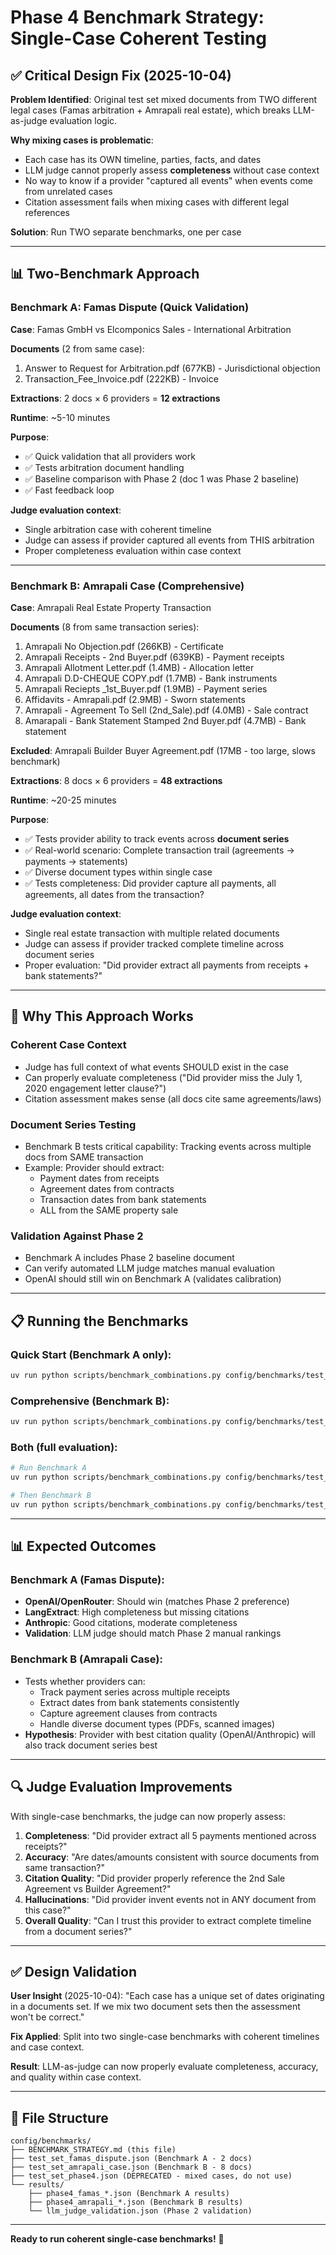 # Phase 4 Benchmark Strategy: Single-Case Coherent Testing

## ✅ Critical Design Fix (2025-10-04)

**Problem Identified**: Original test set mixed documents from TWO different legal cases (Famas arbitration + Amrapali real estate), which breaks LLM-as-judge evaluation logic.

**Why mixing cases is problematic**:
- Each case has its OWN timeline, parties, facts, and dates
- LLM judge cannot properly assess **completeness** without case context
- No way to know if a provider "captured all events" when events come from unrelated cases
- Citation assessment fails when mixing cases with different legal references

**Solution**: Run TWO separate benchmarks, one per case

---

## 📊 Two-Benchmark Approach

### Benchmark A: **Famas Dispute** (Quick Validation)

**Case**: Famas GmbH vs Elcomponics Sales - International Arbitration

**Documents** (2 from same case):
1. Answer to Request for Arbitration.pdf (677KB) - Jurisdictional objection
2. Transaction_Fee_Invoice.pdf (222KB) - Invoice

**Extractions**: 2 docs × 6 providers = **12 extractions**

**Runtime**: ~5-10 minutes

**Purpose**:
- ✅ Quick validation that all providers work
- ✅ Tests arbitration document handling
- ✅ Baseline comparison with Phase 2 (doc 1 was Phase 2 baseline)
- ✅ Fast feedback loop

**Judge evaluation context**:
- Single arbitration case with coherent timeline
- Judge can assess if provider captured all events from THIS arbitration
- Proper completeness evaluation within case context

---

### Benchmark B: **Amrapali Case** (Comprehensive)

**Case**: Amrapali Real Estate Property Transaction

**Documents** (8 from same transaction series):
1. Amrapali No Objection.pdf (266KB) - Certificate
2. Amrapali Receipts - 2nd Buyer.pdf (639KB) - Payment receipts
3. Amrapali Allotment Letter.pdf (1.4MB) - Allocation letter
4. Amrapali D.D-CHEQUE COPY.pdf (1.7MB) - Bank instruments
5. Amrapali Reciepts _1st_Buyer.pdf (1.9MB) - Payment series
6. Affidavits - Amrapali.pdf (2.9MB) - Sworn statements
7. Amrapali - Agreement To Sell (2nd_Sale).pdf (4.0MB) - Sale contract
8. Amarapali - Bank Statement Stamped 2nd Buyer.pdf (4.7MB) - Bank statement

**Excluded**: Amrapali Builder Buyer Agreement.pdf (17MB - too large, slows benchmark)

**Extractions**: 8 docs × 6 providers = **48 extractions**

**Runtime**: ~20-25 minutes

**Purpose**:
- ✅ Tests provider ability to track events across **document series**
- ✅ Real-world scenario: Complete transaction trail (agreements → payments → statements)
- ✅ Diverse document types within single case
- ✅ Tests completeness: Did provider capture all payments, all agreements, all dates from the transaction?

**Judge evaluation context**:
- Single real estate transaction with multiple related documents
- Judge can assess if provider tracked complete timeline across document series
- Proper evaluation: "Did provider extract all payments from receipts + bank statements?"

---

## 🎯 Why This Approach Works

### Coherent Case Context
- Judge has full context of what events SHOULD exist in the case
- Can properly evaluate completeness ("Did provider miss the July 1, 2020 engagement letter clause?")
- Citation assessment makes sense (all docs cite same agreements/laws)

### Document Series Testing
- Benchmark B tests critical capability: Tracking events across multiple docs from SAME transaction
- Example: Provider should extract:
  - Payment dates from receipts
  - Agreement dates from contracts
  - Transaction dates from bank statements
  - ALL from the SAME property sale

### Validation Against Phase 2
- Benchmark A includes Phase 2 baseline document
- Can verify automated LLM judge matches manual evaluation
- OpenAI should still win on Benchmark A (validates calibration)

---

## 📋 Running the Benchmarks

### Quick Start (Benchmark A only):
```bash
uv run python scripts/benchmark_combinations.py config/benchmarks/test_set_famas_dispute.json
```

### Comprehensive (Benchmark B):
```bash
uv run python scripts/benchmark_combinations.py config/benchmarks/test_set_amrapali_case.json
```

### Both (full evaluation):
```bash
# Run Benchmark A
uv run python scripts/benchmark_combinations.py config/benchmarks/test_set_famas_dispute.json

# Then Benchmark B
uv run python scripts/benchmark_combinations.py config/benchmarks/test_set_amrapali_case.json
```

---

## 📊 Expected Outcomes

### Benchmark A (Famas Dispute):
- **OpenAI/OpenRouter**: Should win (matches Phase 2 preference)
- **LangExtract**: High completeness but missing citations
- **Anthropic**: Good citations, moderate completeness
- **Validation**: LLM judge should match Phase 2 manual rankings

### Benchmark B (Amrapali Case):
- Tests whether providers can:
  - Track payment series across multiple receipts
  - Extract dates from bank statements consistently
  - Capture agreement clauses from contracts
  - Handle diverse document types (PDFs, scanned images)
- **Hypothesis**: Provider with best citation quality (OpenAI/Anthropic) will also track document series best

---

## 🔍 Judge Evaluation Improvements

With single-case benchmarks, the judge can now properly assess:

1. **Completeness**: "Did provider extract all 5 payments mentioned across receipts?"
2. **Accuracy**: "Are dates/amounts consistent with source documents from same transaction?"
3. **Citation Quality**: "Did provider properly reference the 2nd Sale Agreement vs Builder Agreement?"
4. **Hallucinations**: "Did provider invent events not in ANY document from this case?"
5. **Overall Quality**: "Can I trust this provider to extract complete timeline from a document series?"

---

## ✅ Design Validation

**User Insight** (2025-10-04): "Each case has a unique set of dates originating in a documents set. If we mix two document sets then the assessment won't be correct."

**Fix Applied**: Split into two single-case benchmarks with coherent timelines and case context.

**Result**: LLM-as-judge can now properly evaluate completeness, accuracy, and quality within case context.

---

## 📁 File Structure

```
config/benchmarks/
├── BENCHMARK_STRATEGY.md (this file)
├── test_set_famas_dispute.json (Benchmark A - 2 docs)
├── test_set_amrapali_case.json (Benchmark B - 8 docs)
├── test_set_phase4.json (DEPRECATED - mixed cases, do not use)
└── results/
    ├── phase4_famas_*.json (Benchmark A results)
    ├── phase4_amrapali_*.json (Benchmark B results)
    └── llm_judge_validation.json (Phase 2 validation)
```

---

**Ready to run coherent single-case benchmarks!** 🚀
